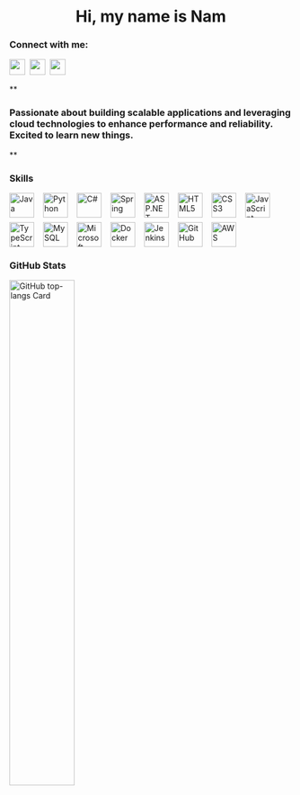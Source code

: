 <div id="toc">
  <ul align="center" style="list-style: none">
    <summary>
      <h1>
        Hi, my name is Nam
      </h1>
    </summary>
  </ul>
</div>

**<h3 align="left">Connect with me:</h3>** 
<p align="left"><a href="nguyenhientrungnam@gmail.com" target="_blank"><img src="https://img.shields.io/badge/Gmail-D14836?style=for-the-badge&logo=gmail&logoColor=white" height="28" style="margin-right: 4px"></a> <a href="https://www.facebook.com/laguxl" target="_blank"><img src="https://img.shields.io/badge/Facebook-1877F2?style=for-the-badge&logo=facebook&logoColor=white" height="28" style="margin-right: 4px"></a> <a href="https://www.instagram.com/laguxl_" target="_blank"><img src="https://img.shields.io/badge/Instagram-E4405F?style=for-the-badge&logo=instagram&logoColor=white" height="28" style="margin-right: 4px"></a></p>

 **<h3 align="left">Passionate about building scalable applications and leveraging cloud technologies to enhance performance and reliability. Excited to learn new things.







</h3>**

 **<h3 align="left">Skills</h3>**

<div style="display: flex; flex-wrap: wrap; gap: 8px; justify-content: left;"><img src="https://cdn.jsdelivr.net/gh/devicons/devicon/icons/java/java-original.svg" height="44" alt="Java" style="margin-right: 8px"> <img src="https://cdn.jsdelivr.net/gh/devicons/devicon/icons/python/python-original.svg" height="44" alt="Python" style="margin-right: 8px"> <img src="https://cdn.jsdelivr.net/gh/devicons/devicon/icons/csharp/csharp-original.svg" height="44" alt="C#" style="margin-right: 8px"> <img src="https://cdn.jsdelivr.net/gh/devicons/devicon/icons/spring/spring-original.svg" height="44" alt="Spring" style="margin-right: 8px"> <img src="https://cdn.jsdelivr.net/gh/devicons/devicon@latest/icons/dot-net/dot-net-original-wordmark.svg" height="44" alt="ASP.NET" style="margin-right: 8px"> <img src="https://cdn.jsdelivr.net/gh/devicons/devicon/icons/html5/html5-original.svg" height="44" alt="HTML5" style="margin-right: 8px"> <img src="https://cdn.jsdelivr.net/gh/devicons/devicon/icons/css3/css3-original.svg" height="44" alt="CSS3" style="margin-right: 8px"> <img src="https://cdn.jsdelivr.net/gh/devicons/devicon/icons/javascript/javascript-original.svg" height="44" alt="JavaScript" style="margin-right: 8px"> <img src="https://cdn.jsdelivr.net/gh/devicons/devicon/icons/typescript/typescript-original.svg" height="44" alt="TypeScript" style="margin-right: 8px"> <img src="https://cdn.jsdelivr.net/gh/devicons/devicon@latest/icons/mysql/mysql-original-wordmark.svg" height="44" alt="MySQL" style="margin-right: 8px"> <img src="https://cdn.jsdelivr.net/gh/devicons/devicon@latest/icons/microsoftsqlserver/microsoftsqlserver-original-wordmark.svg" height="44" alt="Microsoft SQL Server" style="margin-right: 8px"> <img src="https://cdn.jsdelivr.net/gh/devicons/devicon/icons/docker/docker-original.svg" height="44" alt="Docker" style="margin-right: 8px"> <img src="https://cdn.jsdelivr.net/gh/devicons/devicon/icons/jenkins/jenkins-original.svg" height="44" alt="Jenkins" style="margin-right: 8px"> <img src="https://cdn.jsdelivr.net/gh/devicons/devicon/icons/github/github-original.svg" height="44" alt="GitHub" style="margin-right: 8px"> <img src="https://cdn.jsdelivr.net/gh/devicons/devicon@latest/icons/amazonwebservices/amazonwebservices-original-wordmark.svg" height="44" alt="AWS" style="margin-right: 8px"></div>

 **<h3 align="left">GitHub Stats</h3>**

<p align="left">
  <img width="48%" src="https://github-readme-stats.vercel.app/api/top-langs?username=lagux-coding&theme=react&hide_title=false&layout=compact&langs_count=6&hide_progress=false&card_width=400" alt="GitHub top-langs Card" />
</p>
